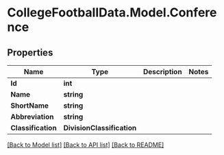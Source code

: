 # CollegeFootballData.Model.Conference

## Properties

Name | Type | Description | Notes
------------ | ------------- | ------------- | -------------
**Id** | **int** |  | 
**Name** | **string** |  | 
**ShortName** | **string** |  | 
**Abbreviation** | **string** |  | 
**Classification** | **DivisionClassification** |  | 

[[Back to Model list]](../README.md#documentation-for-models) [[Back to API list]](../README.md#documentation-for-api-endpoints) [[Back to README]](../README.md)

